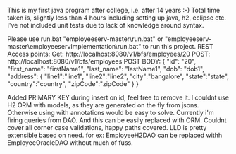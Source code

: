 This is my first java program after college, i.e. after 14 years :-)
Total time taken is, slightly less than 4 hours including setting up java, h2, eclipse etc.
I've not included unit tests due to lack of knowledge around syntax.

Please use run.bat "employeeserv-master\run.bat" or "employeeserv-master\employeeservImplementation\run.bat" to run this project.
REST Access points:
Get: http://localhost:8080/v1/bfs/employees/20
POST: http://localhost:8080/v1/bfs/employees
    POST BODY: {
                "id": "20",
                "first_name": "firstName1",
                "last_name": "lastName1",
                "dob": "dob1",
                "address": {
                  "line1":"line1",
                  "line2":"line2",
                  "city":"bangalore",
                  "state":"state",
                  "country":"country",
                  "zipCode":"zipCode"
                }
              }

Added PRIMARY KEY during insert on id, feel free to remove it.
I couldnt use H2 ORM with models, as they are generated on the fly from jsons. Otherwise using with annotations would be easy to solve. 
Currently i'm firing queries from DAO. And this can be easily replaced with ORM.
Couldnt cover all corner case validations, happy paths covered.
LLD is pretty extensible based on need. for ex: EmployeeH2DAO can be replaced withh EmployeeOracleDAO without much of fuss.
